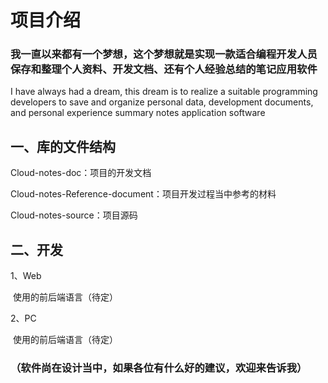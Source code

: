 # 项目介绍

### **我一直以来都有一个梦想，这个梦想就是实现一款适合编程开发人员保存和整理个人资料、开发文档、还有个人经验总结的笔记应用软件**

I have always had a dream, this dream is to realize a suitable programming developers to save and organize personal data, development documents, and personal experience summary notes application software



## 一、库的文件结构

Cloud-notes-doc：项目的开发文档

Cloud-notes-Reference-document：项目开发过程当中参考的材料

Cloud-notes-source：项目源码



## 二、开发

1、Web

​           使用的前后端语言（待定）

2、PC

​           使用的前后端语言（待定）







### （软件尚在设计当中，如果各位有什么好的建议，欢迎来告诉我）

